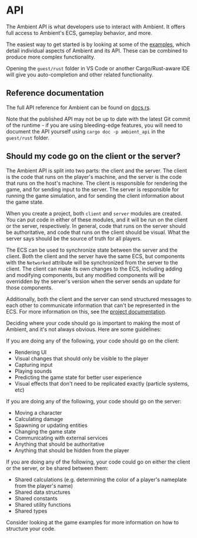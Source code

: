 # API

The Ambient API is what developers use to interact with Ambient. It offers full access to Ambient's ECS, gameplay behavior, and more.

The easiest way to get started is by looking at some of the [examples](https://github.com/AmbientRun/Ambient/tree/main/guest/rust/examples), which detail individual aspects of Ambient and its API. These can be combined to produce more complex functionality.

Opening the `guest/rust` folder in VS Code or another Cargo/Rust-aware IDE will give you auto-completion and other related functionality.

## Reference documentation

The full API reference for Ambient can be found on [docs.rs](https://docs.rs/ambient_api).

Note that the published API may not be up to date with the latest Git commit of the runtime - if you are using bleeding-edge features, you will need to document the API yourself using `cargo doc -p ambient_api` in the `guest/rust` folder.

## Should my code go on the client or the server?

The Ambient API is split into two parts: the client and the server. The client is the code that runs on the player's machine, and the server is the code that runs on the host's machine. The client is responsible for rendering the game, and for sending input to the server. The server is responsible for running the game simulation, and for sending the client information about the game state.

When you create a project, both `client` and `server` modules are created. You can put code in either of these modules, and it will be run on the client or the server, respectively. In general, code that runs on the server should be authoritative, and code that runs on the client should be visual. What the server says should be the source of truth for all players.

The ECS can be used to synchronize state between the server and the client. Both the client and the server have the same ECS, but components with the `Networked` attribute will be synchronized from the server to the client. The client can make its own changes to the ECS, including adding and modifying components, but any modified components will be overridden by the server's version when the server sends an update for those components.

Additionally, both the client and the server can send structured messages to each other to communicate information that can't be represented in the ECS. For more information on this, see the [project documentation](../reference/project.md#messages--messages).

Deciding where your code should go is important to making the most of Ambient, and it's not always obvious. Here are some guidelines:

If you are doing any of the following, your code should go on the client:

- Rendering UI
- Visual changes that should only be visible to the player
- Capturing input
- Playing sounds
- Predicting the game state for better user experience
- Visual effects that don't need to be replicated exactly (particle systems, etc)

If you are doing any of the following, your code should go on the server:

- Moving a character
- Calculating damage
- Spawning or updating entities
- Changing the game state
- Communicating with external services
- Anything that should be authoritative
- Anything that should be hidden from the player

If you are doing any of the following, your code could go on either the client or the server, or be shared between them:

- Shared calculations (e.g. determining the color of a player's nameplate from the player's name)
- Shared data structures
- Shared constants
- Shared utility functions
- Shared types

Consider looking at the game examples for more information on how to structure your code.
